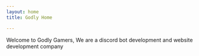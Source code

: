 ```yaml
---
layout: home
title: Godly Home

---
```

Welcome to Godly Gamers, We are a discord bot development and website development company